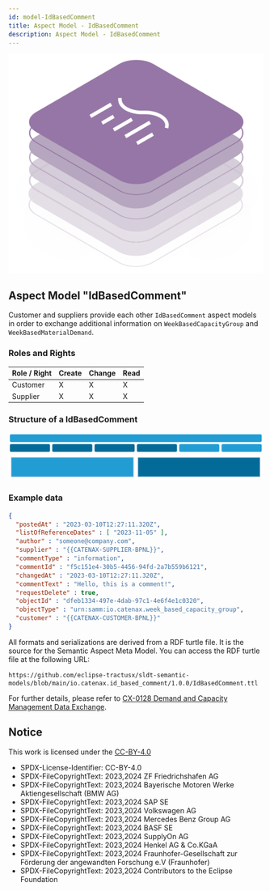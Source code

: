 ```yaml
---
id: model-IdBasedComment
title: Aspect Model - IdBasedComment
description: Aspect Model - IdBasedComment
---
```


![DCM kit banner](/img/kit-icons/dcm-kit-icon.svg)

## Aspect Model "IdBasedComment"

Customer and suppliers provide each other `IdBasedComment` aspect models in order to exchange additional information on `WeekBasedCapacityGroup` and `WeekBasedMaterialDemand`.

### Roles and Rights

|Role / Right|Create|Change|Read|
|-|-|-|-|
|Customer|X|X|X|
|Supplier|X|X|X|

### Structure of a IdBasedComment

![IdBasedComment Structure](./resources/model-comment_structure.svg)
![IdBasedComment Structure Legend](./resources/model-comment_legend.svg)

<!--
```mermaid
block-beta
columns 6
A("IdBasedComment"):6
B1("listOfReferenceDates"):1
B2("commentType"):1
B3("commentText"):1
B4("requestDelete"):1
B5("objectId"):1
B6("objectType"):1

classDef Comment_must fill:#219dd4,stroke:#FFFFFF,color:#000000
classDef Comment_optional fill:#046b99,stroke:#FFFFFF,color:#F4F2F3
class A,B5,B6 Comment_must
class B1,B2,B3,B4 Comment_optional
```
```mermaid
block-beta
A["Comment data (mandatory)"] style A fill:#219dd4,color:#000000
B["Comment data (optional)"] style B fill:#046b99,color:#F4F2F3
```
-->

### Example data

```json
{
  "postedAt" : "2023-03-10T12:27:11.320Z",
  "listOfReferenceDates" : [ "2023-11-05" ],
  "author" : "someone@company.com",
  "supplier" : "{{CATENAX-SUPPLIER-BPNL}}",
  "commentType" : "information",
  "commentId" : "f5c151e4-30b5-4456-94fd-2a7b559b6121",
  "changedAt" : "2023-03-10T12:27:11.320Z",
  "commentText" : "Hello, this is a comment!",
  "requestDelete" : true,
  "objectId" : "dfeb1334-497e-4dab-97c1-4e6f4e1c0320",
  "objectType" : "urn:samm:io.catenax.week_based_capacity_group",
  "customer" : "{{CATENAX-CUSTOMER-BPNL}}"
}
```

All formats and serializations are derived from a RDF turtle file. It is the source for the Semantic Aspect Meta Model. You can access the RDF turtle file at the following URL:

```text
https://github.com/eclipse-tractusx/sldt-semantic-models/blob/main/io.catenax.id_based_comment/1.0.0/IdBasedComment.ttl
```

For further details, please refer to [CX-0128 Demand and Capacity Management Data Exchange][StandardLibrary].

## Notice

This work is licensed under the [CC-BY-4.0](https://creativecommons.org/licenses/by/4.0/legalcode)

- SPDX-License-Identifier: CC-BY-4.0
- SPDX-FileCopyrightText: 2023,2024 ZF Friedrichshafen AG
- SPDX-FileCopyrightText: 2023,2024 Bayerische Motoren Werke Aktiengesellschaft (BMW AG)
- SPDX-FileCopyrightText: 2023,2024 SAP SE
- SPDX-FileCopyrightText: 2023,2024 Volkswagen AG
- SPDX-FileCopyrightText: 2023,2024 Mercedes Benz Group AG
- SPDX-FileCopyrightText: 2023,2024 BASF SE
- SPDX-FileCopyrightText: 2023,2024 SupplyOn AG
- SPDX-FileCopyrightText: 2023,2024 Henkel AG & Co.KGaA
- SPDX-FileCopyrightText: 2023,2024 Fraunhofer-Gesellschaft zur Förderung der angewandten Forschung e.V (Fraunhofer)
- SPDX-FileCopyrightText: 2023,2024 Contributors to the Eclipse Foundation

[StandardLibrary]: https://catenax-ev.github.io/docs/next/standards/CX-0128-DemandandCapacityManagementDataExchange
